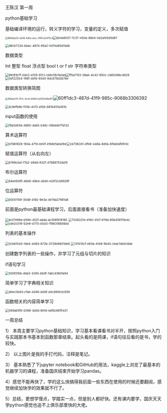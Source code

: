 王陈汉 第一周

python基础学习

基础编译环境的运行，转义字符的学习，变量的定义，多次赋值

<img src="file:///C:/Users/29988/Pictures/Typedown/8682bb32-de56-4d0a-a1ec-3f97cd3475c4.png" title="" alt="8682bb32-de56-4d0a-a1ec-3f97cd3475c4" style="zoom:50%;"><img title="" src="file:///C:/Users/29988/Pictures/Typedown/bb4a9057-7c37-450a-86e4-0a2a1e5d5d87.png" alt="bb4a9057-7c37-450a-86e4-0a2a1e5d5d87" style="zoom:67%;">

<img src="file:///C:/Users/29988/Pictures/Typedown/d8cb722d-bbac-4874-85a2-0d7ea95d7adb.png" title="" alt="d8cb722d-bbac-4874-85a2-0d7ea95d7adb" style="zoom:67%;">

数据类型

Int 整型 float 浮点型 bool t or f str 字符串类型

<img src="file:///C:/Users/29988/Pictures/Typedown/98181b7f-0dc0-4105-97c1-cb6cf8cfa0ad.png" title="" alt="98181b7f-0dc0-4105-97c1-cb6cf8cfa0ad" style="zoom:67%;"><img src="file:///C:/Users/29988/Pictures/Typedown/ff5a7153-38ae-4c42-950c-cd65496c4629.png" title="" alt="ff5a7153-38ae-4c42-950c-cd65496c4629" style="zoom:67%;"><img src="file:///C:/Users/29988/Pictures/Typedown/0ef22554-199f-4ef4-9345-94c676d3b76e.png" title="" alt="0ef22554-199f-4ef4-9345-94c676d3b76e" style="zoom:67%;">

数据类型转换简图

<img src="file:///C:/Users/29988/Pictures/Typedown/4f6de375-707c-4c2d-8280-b2937b49e917.png" title="" alt="4f6de375-707c-4c2d-8280-b2937b49e917" style="zoom:50%;">![60ff1dc3-487d-41f9-985c-9068b3306392](file:///C:/Users/29988/Pictures/Typedown/60ff1dc3-487d-41f9-985c-9068b3306392.png)

<img src="file:///C:/Users/29988/Pictures/Typedown/4c8efedb-f05b-4cf3-a15d-681d451a361b.png" title="" alt="4c8efedb-f05b-4cf3-a15d-681d451a361b" style="zoom:67%;">

input函数的使用

<img src="file:///C:/Users/29988/Pictures/Typedown/f8a0a93d-4865-4a65-b46c-09bede7fa132.png" title="" alt="f8a0a93d-4865-4a65-b46c-09bede7fa132" style="zoom:67%;">

算术运算符

<img src="file:///C:/Users/29988/Pictures/Typedown/b7881828-183a-471e-be0f-e1b6e5aea1be.png" title="" alt="b7881828-183a-471e-be0f-e1b6e5aea1be" style="zoom:67%;"><img src="file:///C:/Users/29988/Pictures/Typedown/24736331-dfb6-448a-8d0a-6fda0afbfe3c.png" title="" alt="24736331-dfb6-448a-8d0a-6fda0afbfe3c" style="zoom:67%;">

赋值运算符（从右向左）

<img src="file:///C:/Users/29988/Pictures/Typedown/6789cba1-f7a2-49dd-932f-47988752da15.png" title="" alt="6789cba1-f7a2-49dd-932f-47988752da15" style="zoom:67%;">

布尔运算符

<img src="file:///C:/Users/29988/Pictures/Typedown/94ee939f-46e6-49b4-a5d0-e2ef2cb9928f.png" title="" alt="94ee939f-46e6-49b4-a5d0-e2ef2cb9928f" style="zoom:67%;">

位运算符

<img src="file:///C:/Users/29988/Pictures/Typedown/b0051159-35d8-4182-8e3a-4e7da27981a8.png" title="" alt="b0051159-35d8-4182-8e3a-4e7da27981a8" style="zoom:67%;">

前面是python最基础课程学习，后面直接看书（准备加快速度）

<img src="file:///C:/Users/29988/Pictures/Typedown/ac07e96e-b59e-452f-aada-ac558fd16185.png" title="" alt="ac07e96e-b59e-452f-aada-ac558fd16185" style="zoom:67%;">

<img src="file:///C:/Users/29988/Pictures/Typedown/7026221e-e160-41cf-97dd-85b458119cec.png" title="" alt="7026221e-e160-41cf-97dd-85b458119cec" style="zoom:67%;">

<img src="file:///C:/Users/29988/Pictures/Typedown/cde2c019-52e9-4770-b543-1f96318856bd.png" title="" alt="cde2c019-52e9-4770-b543-1f96318856bd" style="zoom:67%;">

列表的基本操作

<img src="file:///C:/Users/29988/Pictures/Typedown/0cb61540-1de4-4d93-872b-3728e9601de8.png" title="" alt="0cb61540-1de4-4d93-872b-3728e9601de8" style="zoom:67%;">

<img src="file:///C:/Users/29988/Pictures/Typedown/131515cf-e93a-4149-9b45-ceac1de0c8ab.png" title="" alt="131515cf-e93a-4149-9b45-ceac1de0c8ab" style="zoom:67%;">

创建数字列表的一些操作，并学习了元组与切片的知识

if语句学习

<img src="file:///C:/Users/29988/Pictures/Typedown/1d3951bb-dda3-4265-bbdf-1abc438e1a94.png" title="" alt="1d3951bb-dda3-4265-bbdf-1abc438e1a94" style="zoom:67%;">

简单学习了字典相关知识

<img src="file:///C:/Users/29988/Pictures/Typedown/4bec0bd3-cfae-4490-b0df-d4c895e3c939.png" title="" alt="4bec0bd3-cfae-4490-b0df-d4c895e3c939" style="zoom:67%;">

函数相关的内容简单学习

<img src="file:///C:/Users/29988/Pictures/Typedown/065ab5f6-2068-4a5d-8e1d-eafdc66f5421.png" title="" alt="065ab5f6-2068-4a5d-8e1d-eafdc66f5421" style="zoom:67%;">

一周总结

1） 本周主要学习python基础知识，学习基本看课看书对半开，按照python入门与实践那本书基本到函数那章结束。起头看的是网课，if语句往后看的是书，学的较快。

2） 以上图片是我的手打代码，注释是笔记。

3） 基本熟悉了下jupyter notebook和GitHub的用法，kaggle上浏览了最基本的机器学习的课程，准备国庆结束开始学习pandas。

4）感觉不能再快了，学的这么快搞得我前面一些东西在使用的时候还要翻阅，感觉继续加快学的效果就不行了。

5）总结，更想学慢点，学踏实一点，但是别人都好快。还有课内要学，国庆天天学python感觉也追不上俱乐部里快的大佬。
